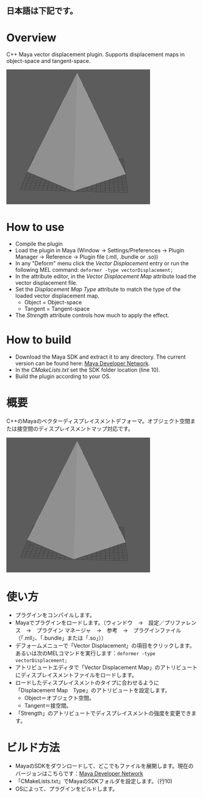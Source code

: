 ## 日本語は下記です。

# Overview
C++ Maya vector displacement plugin. Supports displacement maps in object-space and tangent-space.

![Maya Vector Displacement Deformer](https://github.com/Zhibade/maya-vector-displacement-deformer/raw/master/docs/MayaVectorDisplacementShader.gif)


# How to use
- Compile the plugin
- Load the plugin in Maya (Window -> Settings/Preferences -> Plugin Manager -> Reference -> Plugin file (.mll, .bundle or .so))
- In any "Deform" menu click the *Vector Displacement* entry or run the following MEL command: `deformer -type vectorDisplacement;`
- In the attribute editor, in the *Vector Displacement Map* attribute load the vector displacement file.
- Set the *Displacement Map Type* attribute to match the type of the loaded vector displacement map.
  - Object = Object-space
  - Tangent = Tangent-space
- The *Strength* attribute controls how much to apply the effect.


# How to build
- Download the Maya SDK and extract it to any directory. The current version can be found here: [Maya Developer Network](https://www.autodesk.com/developer-network/platform-technologies/maya?_ga=2.264747919.1618081658.1597322765-1818450911.1593850237).
- In the *CMakeLists.txt* set the SDK folder location (line 10).
- Build the plugin according to your OS.



# 概要
C++のMayaのベクターディスプレイスメントデフォーマ。オブジェクト空間または接空間のディスプレイスメントマップ対応です。

![Maya Vector Displacement Deformer](https://github.com/Zhibade/maya-vector-displacement-deformer/raw/master/docs/MayaVectorDisplacementShader.gif)


# 使い方
- プラグインをコンパイルします。
- Mayaでプラグインをロードします。（ウィンドウ　→　設定／プリファレンス　→　プラグイン マネージャ　→　参考　→　プラグインファイル（「.mll」、「.bundle」または「.so」））
- デフォームメニューで「Vector Displacement」の項目をクリックします。あるいは次のMELコマンドを実行します：`deformer -type vectorDisplacement;`
- アトリビュートエディタで「Vector Displacement Map」のアトリビュートにディスプレイスメントファイルをロードします。
- ロードしたディスプレイスメントのタイプに合わせるように「Displacement Map　Type」のアトリビュートを設定します。
  - Object＝オブジェクト空間。
  - Tangent＝接空間。
- 「Strength」のアトリビュートでディスプレイスメントの強度を変更できます。


# ビルド方法
- MayaのSDKをダウンロードして、どこでもファイルを展開します。現在のバージョンはこちらです：[Maya Developer Network](https://www.autodesk.com/developer-network/platform-technologies/maya?_ga=2.264747919.1618081658.1597322765-1818450911.1593850237)
- 「CMakeLists.txt」でMayaのSDKフォルダを設定します。（行10)
- OSによって、プラグインをビルドします。